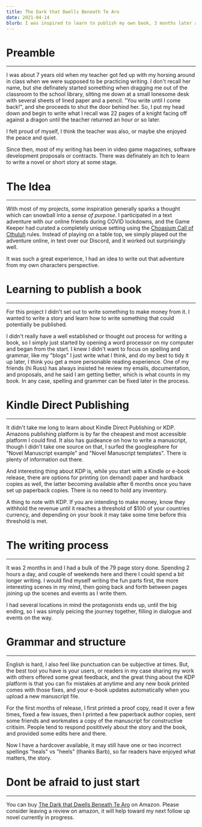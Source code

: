 ```yaml
---
title: The Dark that Dwells Beneath Te Aro
date: 2021-04-14
blurb: I was inspired to learn to publish my own book, 3 months later and it was on Amazon
---
```


# Preamble

---

I was about 7 years old when my teacher got fed up with my horsing around in class when we were supposed to be practicing writing. I don't recall her name, but she definately started something when dragging me out of the classroom to the school library, sitting me down at a small lonesome desk with several sheets of lined paper and a pencil. "You write until I come back!", and she proceeds to shut the door behind her. So, I put my head down and begin to write what I recall was 22 pages of a knight facing off against a dragon until the teacher returned an hour or so later.

I felt proud of myself, I think the teacher was also, or maybe she enjoyed the peace and quiet.

Since then, most of my writing has been in video game magazines, software development proposals or contracts. There was definately an itch to learn to write a novel or short story at some stage.

# The Idea

---

With most of my projects, some inspiration generally sparks a thought which can snowball into a _sense of purpose_.
I participated in a text adventure with our online friends during COVID lockdowns, and the Game Keeper had curated a completely unique setting using the [Choasium Call of Cthuluh](https://www.chaosium.com/call-of-cthulhu-rpg/) rules. Instead of playing on a table top, we simply played out the adventure online, in text over our Discord, and it worked out surprisingly well.

It was such a great experience, I had an idea to write out that adventure from my own characters perspective.

# Learning to publish a book

---

For this project I didn't set out to write something to make money from it. I wanted to write a story and learn how to write something that could potentially be published.

I didn't really have a well established or thought out process for writing a book, so I simply just started by opening a word processor on my computer and began from the start. I knew I didn't want to focus on spelling and grammar, like my "blogs" I just write what I think, and do my best to tidy it up later, I think you get a more personable reading experience. One of my friends (hi Russ) has always insisted he review my emails, documentation, and proposals, and he said I am getting better, which is what counts in my book. In any case, spelling and grammer can be fixed later in the process.

# Kindle Direct Publishing

---

It didn't take me long to learn about Kindle Direct Publishing or KDP. Amazons publishing platform is by far the cheapest and most accessible platform I could find. It also has guideance on how to write a manuscript, though I didn't take one source on that, I surfed the googlesphere for "Novel Manuscript example" and "Novel Manuscript templates". There is plenty of information out there.

And interesting thing about KDP is, while you start with a Kindle or e-book release, there are options for printing (on demand) paper and hardback copies as well, the latter becoming available after 6 months once you have set up paperback copies. There is no need to hold any inventory.

A thing to note with KDP. If you are intending to make money, know they withhold the revenue until it reaches a threshold of $100 of your countries currency, and depending on your book it may take some time before this threshold is met.

# The writing process

---

It was 2 months in and I had a bulk of the 79 page story done. Spending 2 hours a day, and couple of weekends here and there I could spend a bit longer writing. I would find myself writing the fun parts first, the more interesting scenes in my mind, then going back and forth between pages joining up the scenes and events as I write them.

I had several locations in mind the protagonists ends up, until the big ending, so I was simply peicing the journey together, filling in dialogue and events on the way.

# Grammar and structure

---

English is hard, I also feel like punctuation can be subjective at times. But, the best tool you have is your users, or readers in my case sharing my work with others offered some great feedback, and the great thing about the KDP platform is that you can fix mistakes at anytime and any new book printed comes with those fixes, and your e-book updates automatically when you upload a new manuscript file.

For the first months of release, I first printed a proof copy, read it over a few times, fixed a few issues, then I printed a few paperback author copies, sent some friends and workmates a copy of the manuscript for constructive critisim. People tend to respond posititvely about the story and the book, and provided some edits here and there.

Now I have a hardcover available, it may still have one or two incorrect spellings "heals" vs "heels" (thanks Barb), so far readers have enjoyed what matters, the story.

# Dont be afraid to just start

---

You can buy [The Dark that Dwells Beneath Te Aro](https://www.amazon.com/Dark-that-Dwells-Beneath-Aro/dp/B09JVFJKFX/) on Amazon. Please consider leaving a review on amazon, it will help toward my next follow up novel currently in progress.

